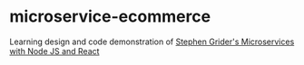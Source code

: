 # microservice-ecommerce
Learning design and code demonstration of [Stephen Grider's Microservices with Node JS and React](https://www.udemy.com/course/microservices-with-node-js-and-react/)
